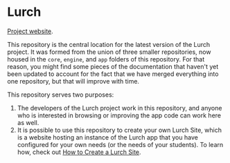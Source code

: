 
# Lurch

[Project website](http://lurchmath.github.io).

This repository is the central location for the latest version of the Lurch
project. It was formed from the union of three smaller repositories, now housed
in the `core`, `engine`, and `app` folders of this repository.  For that reason,
you might find some pieces of the documentation that haven't yet been updated
to account for the fact that we have merged everything into one repository, but
that will improve with time.

This repository serves two purposes:

 1. The developers of the Lurch project work in this repository, and anyone who
    is interested in browsing or improving the app code can work here as well.
 2. It is possible to use this repository to create your own Lurch Site, which
    is a website hosting an instance of the Lurch app that you have configured
    for your own needs (or the needs of your students).  To learn how, check out
    [How to Create a Lurch Site](https://lurchmath.github.io/site/how-to-create-a-lurch-site/).

